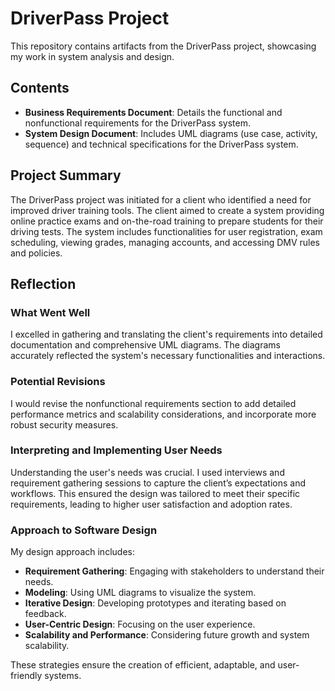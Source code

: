 
# DriverPass Project

This repository contains artifacts from the DriverPass project, showcasing my work in system analysis and design.

## Contents

- **Business Requirements Document**: Details the functional and nonfunctional requirements for the DriverPass system.
- **System Design Document**: Includes UML diagrams (use case, activity, sequence) and technical specifications for the DriverPass system.

## Project Summary

The DriverPass project was initiated for a client who identified a need for improved driver training tools. The client aimed to create a system providing online practice exams and on-the-road training to prepare students for their driving tests. The system includes functionalities for user registration, exam scheduling, viewing grades, managing accounts, and accessing DMV rules and policies.

## Reflection

### What Went Well
I excelled in gathering and translating the client's requirements into detailed documentation and comprehensive UML diagrams. The diagrams accurately reflected the system's necessary functionalities and interactions.

### Potential Revisions
I would revise the nonfunctional requirements section to add detailed performance metrics and scalability considerations, and incorporate more robust security measures.

### Interpreting and Implementing User Needs
Understanding the user's needs was crucial. I used interviews and requirement gathering sessions to capture the client’s expectations and workflows. This ensured the design was tailored to meet their specific requirements, leading to higher user satisfaction and adoption rates.

### Approach to Software Design
My design approach includes:
- **Requirement Gathering**: Engaging with stakeholders to understand their needs.
- **Modeling**: Using UML diagrams to visualize the system.
- **Iterative Design**: Developing prototypes and iterating based on feedback.
- **User-Centric Design**: Focusing on the user experience.
- **Scalability and Performance**: Considering future growth and system scalability.

These strategies ensure the creation of efficient, adaptable, and user-friendly systems.
